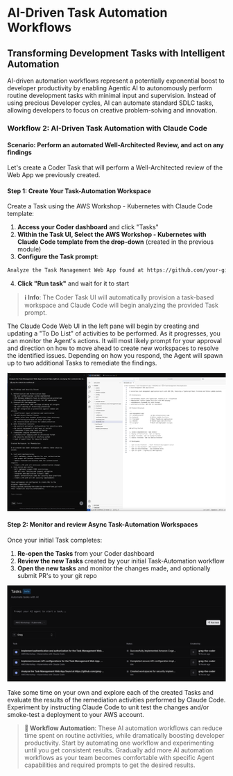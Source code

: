 # AI-Driven Task Automation Workflows

## Transforming Development Tasks with Intelligent Automation

AI-driven automation workflows represent a potentially exponential boost to developer productivity by enabling Agentic AI to autonomously perform routine development tasks with minimal input and supervision. Instead of using precious Developer cycles, AI can automate standard SDLC tasks, allowing developers to focus on creative problem-solving and innovation.

### Workflow 2: AI-Driven Task Automation with Claude Code
#### Scenario: Perform an automated Well-Architected Review, and act on any findings

Let's create a Coder Task that will perform a Well-Architected review of the Web App we previously created.

#### Step 1: Create Your Task-Automation Workspace

Create a Task using the AWS Workshop - Kubernetes with Claude Code template:
1. **Access your Coder dashboard** and click "Tasks"
2. **Within the Task UI, Select the AWS Workshop - Kubernetes with Claude Code template from the drop-down** (created in the previous module)
3. **Configure the Task prompt**:
```bash
Analyze the Task Management Web App found at https://github.com/your-git-id/ai-dev-workflows.git, perform a Well Architected Review of the application with a focus on the Security pillar.  Create up to two additional Coder workspaces using the AWS Workshop - Kubernetes with Claude Code task template. Use the issues identified as the Task prompt for each additional workspace, and ensure the Task prompt for the new workspaces specifies that updates should be made as PRs to the original git repo at https://github.com/your-git-id/ai-dev-workflows.git
```

4. **Click "Run task"** and wait for it to start

> **ℹ️ Info**: The Coder Task UI will automatically provision a task-based workspace and Claude Code will begin analyzing the provided Task prompt.

The Claude Code Web UI in the left pane will begin by creating and updating a "To Do List" of activities to be performed.  As it progresses, you can monitor the Agent's actions.  It will most likely prompt for your approval and direction on how to move ahead to create new workspaces to resolve the identified issues. Depending on how you respond, the Agent will spawn up to two additional Tasks to remediate the findings.

![Coder AI Driven Review](../images/ai-driven-app-review.png)

#### Step 2: Monitor and review Async Task-Automation Workspaces

Once your initial Task completes:

1. **Re-open the Tasks** from your Coder dashboard
2. **Review the new Tasks** created by your initial Task-Automation workflow
3. **Open the new tasks** and monitor the changes made, and optionally submit PR's to your git repo

![Coder AI Driven Tasks](../images/ai-driven-task-automation.png)

Take some time on your own and explore each of the created Tasks and evaluate the results of the remediation activities performed by Claude Code.  Experiment by instructing Claude Code to unit test the changes and/or smoke-test a deployment to your AWS account.

> **🚀 Workflow Automation**: These AI automation workflows can reduce time spent on routine activities, while dramatically boosting developer productivity. Start by automating one workflow and experimenting until you get consistent results. Gradually add more AI automation workflows as your team becomes comfortable with specific Agent capabilities and required prompts to get the desired results.